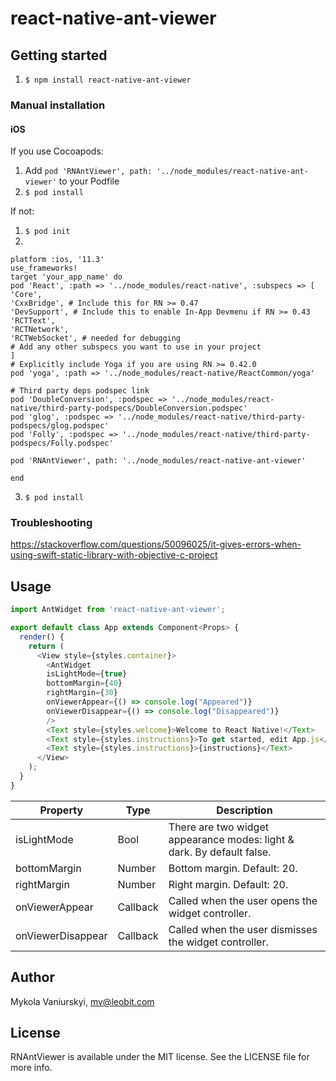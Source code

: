 
# react-native-ant-viewer

## Getting started

1.  `$ npm install react-native-ant-viewer` 

### Manual installation

#### iOS

If you use Cocoapods: 
1. Add  `pod 'RNAntViewer', path: '../node_modules/react-native-ant-viewer'` to your Podfile
2. `$ pod install`

If not:

1. `$ pod init`
2. 
```
platform :ios, '11.3'
use_frameworks!
target 'your_app_name' do
pod 'React', :path => '../node_modules/react-native', :subspecs => [
'Core',
'CxxBridge', # Include this for RN >= 0.47
'DevSupport', # Include this to enable In-App Devmenu if RN >= 0.43
'RCTText',
'RCTNetwork',
'RCTWebSocket', # needed for debugging
# Add any other subspecs you want to use in your project
]
# Explicitly include Yoga if you are using RN >= 0.42.0
pod 'yoga', :path => '../node_modules/react-native/ReactCommon/yoga'

# Third party deps podspec link
pod 'DoubleConversion', :podspec => '../node_modules/react-native/third-party-podspecs/DoubleConversion.podspec'
pod 'glog', :podspec => '../node_modules/react-native/third-party-podspecs/glog.podspec'
pod 'Folly', :podspec => '../node_modules/react-native/third-party-podspecs/Folly.podspec'

pod 'RNAntViewer', path: '../node_modules/react-native-ant-viewer'

end
```
3. `$ pod install`

### Troubleshooting 
https://stackoverflow.com/questions/50096025/it-gives-errors-when-using-swift-static-library-with-objective-c-project


## Usage
```javascript
import AntWidget from 'react-native-ant-viewer';

export default class App extends Component<Props> {
  render() {
    return (
      <View style={styles.container}>
        <AntWidget
        isLightMode={true}
        bottomMargin={40}
        rightMargin={30}
        onViewerAppear={() => console.log("Appeared")}
        onViewerDisappear={() => console.log("Disappeared")}
        />
        <Text style={styles.welcome}>Welcome to React Native!</Text>
        <Text style={styles.instructions}>To get started, edit App.js</Text>
        <Text style={styles.instructions}>{instructions}</Text>
      </View>
    );
  }
}

```

| Property          | Type     | Description                                                            |
|-------------------|----------|------------------------------------------------------------------------|
| isLightMode       | Bool     | There are two widget appearance modes: light & dark. By default false. |
| bottomMargin      | Number   | Bottom margin. Default: 20.                                            |
| rightMargin       | Number   | Right margin. Default: 20.                                             |
| onViewerAppear    | Callback | Called when the user opens the widget controller.                      |
| onViewerDisappear | Callback | Called when the user dismisses the widget controller.                  |
  
  ## Author
  
  Mykola Vaniurskyi, mv@leobit.com
  
  ## License
  
  RNAntViewer is available under the MIT license. See the LICENSE file for more info.
